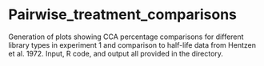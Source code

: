 # Pairwise_treatment_comparisons

Generation of plots showing CCA percentage comparisons for different library types in experiment 1 and comparison to half-life data from Hentzen et al. 1972. Input, R code, and output all provided in the directory. 
